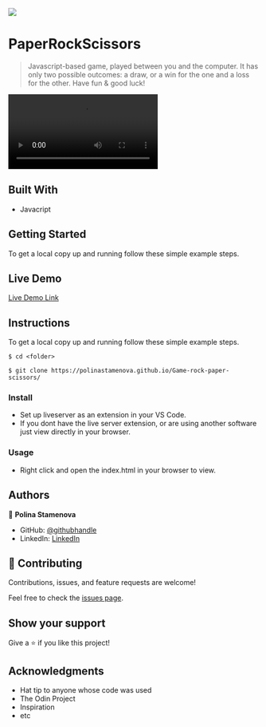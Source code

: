 ![](https://img.shields.io/badge/myapp-blueviolet)

# PaperRockScissors

> Javascript-based game, played between you and the computer.
> It has only two possible outcomes: a draw, or a win for the one and a loss for the other.
> Have fun & good luck!

![screenshot](/home/polina/Documents/TheOdinProject/Library/video/demoVideo.mp4)

## Built With

- Javacript

## Getting Started

To get a local copy up and running follow these simple example steps.

## Live Demo

[Live Demo Link](https://polinastamenova.github.io/Game-rock-paper-scissors/)

## Instructions

To get a local copy up and running follow these simple example steps.

```
$ cd <folder>
```

```
$ git clone https://polinastamenova.github.io/Game-rock-paper-scissors/
```

### Install

- Set up liveserver as an extension in your VS Code.
- If you dont have the live server extension, or are using another software just view directly in your browser.

### Usage

- Right click and open the index.html in your browser to view.

## Authors

👤 **Polina Stamenova**

- GitHub: [@githubhandle](https://github.com/PolinaStamenova)
- LinkedIn: [LinkedIn](https://www.linkedin.com/in/polina-stamenova-a60766112/)

## 🤝 Contributing

Contributions, issues, and feature requests are welcome!

Feel free to check the [issues page](https://github.com/PolinaStamenova/Game-rock-paper-scissors/issues).

## Show your support

Give a ⭐️ if you like this project!

## Acknowledgments

- Hat tip to anyone whose code was used
- The Odin Project
- Inspiration
- etc

